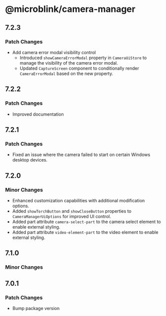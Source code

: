 # @microblink/camera-manager

## 7.2.3

### Patch Changes

- Add camera error modal visibility control
    - Introduced `showCameraErrorModal` property in `CameraUiStore` to manage the visibility of the camera error modal.
    - Updated `CaptureScreen` component to conditionally render `CameraErrorModal` based on the new property.

## 7.2.2

### Patch Changes

- Improved documentation

## 7.2.1

### Patch Changes

- Fixed an issue where the camera failed to start on certain Windows desktop devices.

## 7.2.0

### Minor Changes

- Enhanced customization capabilities with additional modification options.
- Added `showTorchButton` and `showCloseButton` properties to `CameraManagerUiOptions` for improved UI control.
- Added part attribute `camera-select-part` to the camera select element to enable external styling.
- Added part attribute `video-element-part` to the video element to enable external styling.

## 7.1.0

### Minor Changes

## 7.0.1

### Patch Changes

- Bump package version
